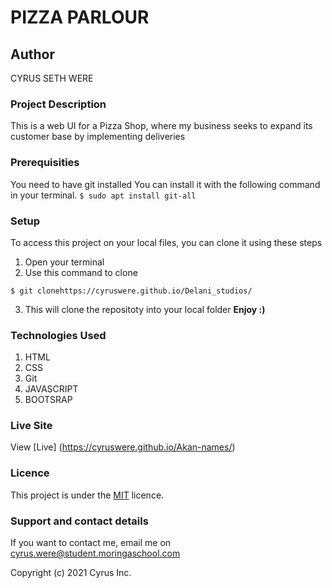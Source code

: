 # PIZZA PARLOUR

## Author
CYRUS SETH WERE

### Project Description
This is a web UI for a Pizza Shop, where my business seeks to expand its customer base by implementing deliveries

### Prerequisities
You need to have git installed
You can install it with the following command in your terminal.
`$ sudo apt install git-all`

### Setup
To access this project on your local files, you can clone it using these steps
1. Open your terminal
2. Use this command to clone 
```
$ git clonehttps://cyruswere.github.io/Delani_studios/
```
3. This will clone the repositoty into your local folder
 __Enjoy :)__

### Technologies Used
1. HTML
2. CSS
3. Git
4. JAVASCRIPT
5. BOOTSRAP
### Live Site
View [Live] (https://cyruswere.github.io/Akan-names/)

### Licence
This project is under the  [MIT](LICENSE) licence.
### Support and contact details
If you want to contact me, email me on cyrus.were@student.moringaschool.com

Copyright (c) 2021 Cyrus Inc.